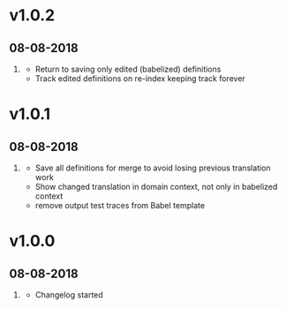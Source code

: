 # v1.0.2
## 08-08-2018

1. [](#improved)
    * Return to saving only edited (babelized) definitions
    * Track edited definitions on re-index keeping track forever

# v1.0.1
## 08-08-2018

1. [](#bugfix)
    * Save all definitions for merge to avoid losing previous translation work
    * Show changed translation in domain context, not only in babelized context
    * remove output test traces from Babel template

# v1.0.0
## 08-08-2018

1. [](#new)
    * Changelog started

